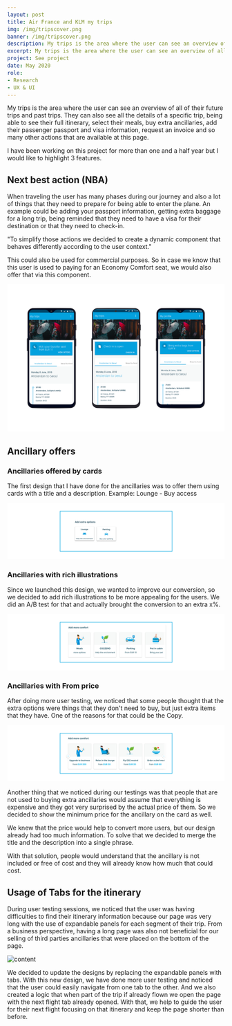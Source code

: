 ```yaml
---
layout: post
title: Air France and KLM my trips
img: /img/tripscover.png
banner: /img/tripscover.png
description: My trips is the area where the user can see an overview of all of their future trips and past trips. They can also see all the details of a specific trip, being able to see their full itinerary, select their meals, buy extra ancillaries, add their passenger passport and visa information, request an invoice and so many other actions that are available at this page. 
excerpt: My trips is the area where the user can see an overview of all of their future trips and past trips. They can also see all the details of a specific trip, being able to see their full itinerary, select their meals, buy extra ancillaries, add their passenger passport and visa information, request an invoice and so many other actions that are available at this page. 
project: See project
date: May 2020
role:
- Research
- UX & UI
---
```


My trips is the area where the user can see an overview of all of their future trips and past trips. They can also see all the details of a specific trip, being able to see their full itinerary, select their meals, buy extra ancillaries, add their passenger passport and visa information, request an invoice and so many other actions that are available at this page. 

I have been working on this project for more than one and a half year but I would like to highlight 3 features.

## Next best action (NBA)

When traveling the user has many phases during our journey and also a lot of things that they need to prepare for being able to enter the plane. An example could be adding your passport information, getting extra baggage for a long trip, being reminded that they need to have a visa for their destination or that they need to check-in. 

"To simplify those actions we decided to create a dynamic component that behaves differently according to the user context."

This could also be used for commercial purposes. So in case we know that this user is used to paying for an Economy Comfort seat, we would also offer that via this component. 

![content](/img/NBA.png)

## Ancillary offers


### Ancillaries offered by cards 

The first design that I have done for the ancillaries was to offer them using cards with a title and a description. Example: Lounge - Buy access 

![content](/img/AncillaryV1.jpg)

### Ancillaries with rich illustrations 

Since we launched this design, we wanted to improve our conversion, so we decided to add rich illustrations to be more appealing for the users. We did an A/B test for that and actually brought the conversion to an extra x%. 

![content](/img/AncillaryV2.jpg)

### Ancillaries with From price 

After doing more user testing, we noticed that some people thought that the extra options were things that they don't need to buy, but just extra items that they have. One of the reasons for that could be the Copy. 

![content](/img/AncillaryV3.jpg)

Another thing that we noticed during our testings was that people that are not used to buying extra ancillaries would assume that everything is expensive and they got very surprised by the actual price of them. So we decided to show the minimum price for the ancillary on the card as well.

We knew that the price would help to convert more users, but our design already had too much information. To solve that we decided to merge the title and the description into a single phrase.

With that solution, people would understand that the ancillary is not included or free of cost and they will already know how much that could cost. 

## Usage of Tabs for the itinerary 

During user testing sessions, we noticed that the user was having difficulties to find their itinerary information because our page was very long with the use of expandable panels for each segment of their trip. From a business perspective, having a long page was also not beneficial for our selling of third parties ancillaries that were placed on the bottom of the page. 

![content](/img/expansionpanel.jpg)


We decided to update the designs by replacing the expandable panels with tabs. With this new design, we have done more user testing and noticed that the user could easily navigate from one tab to the other. And we also created a logic that when part of the trip if already flown we open the page with the next flight tab already opened. With that, we help to guide the user for their next flight focusing on that itinerary and keep the page shorter than before.
